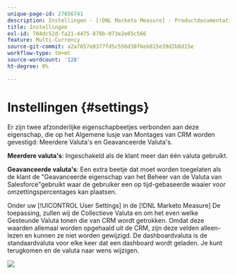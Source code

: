 ```yaml
---
unique-page-id: 27656741
description: Instellingen - [!DNL Marketo Measure] - Productdocumentatie
title: Instellingen
exl-id: 704dc52d-fa21-4475-878b-073e2e65c566
feature: Multi-Currency
source-git-commit: a2a7657e8377fd5c556d38f6eb815e39d2b8d15e
workflow-type: tm+mt
source-wordcount: '128'
ht-degree: 0%

---
```


# Instellingen {#settings}

Er zijn twee afzonderlijke eigenschapbeetjes verbonden aan deze eigenschap, die op het Algemene lusje van Montages van CRM worden gevestigd: Meerdere Valuta&#39;s en Geavanceerde Valuta&#39;s.

**Meerdere valuta&#39;s**: Ingeschakeld als de klant meer dan één valuta gebruikt.

**Geavanceerde valuta&#39;s**: Een extra beetje dat moet worden toegelaten als de klant de &quot;Geavanceerde eigenschap van het Beheer van de Valuta van Salesforce&quot;gebruikt waar de gebruiker een op tijd-gebaseerde waaier voor omzettingspercentages kan plaatsen.

Onder uw [!UICONTROL User Settings] in de [!DNL Marketo Measure] De toepassing, zullen wij de Collectieve Valuta en om het even welke Gesteunde Valuta tonen die van CRM wordt getrokken. Omdat deze waarden allemaal worden opgehaald uit de CRM, zijn deze velden alleen-lezen en kunnen ze niet worden gewijzigd. De dashboardvaluta is de standaardvaluta voor elke keer dat een dashboard wordt geladen. Je kunt terugkomen en de valuta naar wens wijzigen.

![](assets/one-1.png)
